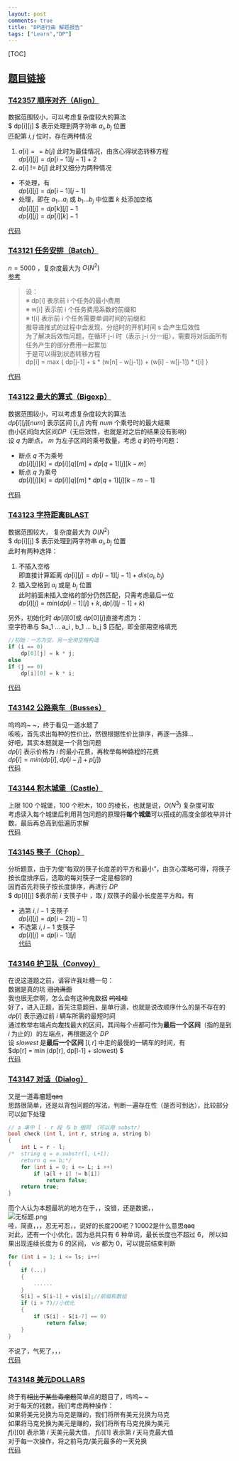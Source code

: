 ```yaml
---
layout: post
comments: true
title: "DP进行曲 解题报告"
tags: ["Learn","DP"]
---
```



[TOC]


## [题目链接](https://www.luogu.org/contestnew/show/10127)  

### [T42357 顺序对齐（Align）](https://www.luogu.org/problemnew/show/T42357)  
数据范围较小，可以考虑复杂度较大的算法  
$ dp[i][j] $ 表示处理到两字符串  $a_i, b_j$ 位置  
匹配第 $i, j$ 位时，存在两种情况  
1. $a[i] == b[j]$ 此时为最佳情况，由贪心得状态转移方程  
$dp[i][j] = dp[i-1][j-1] + 2$  
2. $a[i]$  $!=$ $b[j]$ 此时又细分为两种情况   
* 不处理，有  
$dp[i][j] = dp[i-1][j-1]$  
* 处理，即在 $a_1... a_i$ 或 $b_1 ... b_j$ 中位置 $k$ 处添加空格  
$dp[i][j] = dp[k][j] - 1$  
$dp[i][j] = dp[i][k] - 1$  

[代码](https://paste.ubuntu.com/p/xxPKGmdJNb/)  

### [T43121 任务安排（Batch）](https://www.luogu.org/problemnew/show/T43121)  
$n = 5000$ ，复杂度最大为  $O (N^2)$   
[参考](https://www.cnblogs.com/keshuqi/p/6068730.html)  
>设：  
>※ dp[i] 表示前 i 个任务的最小费用  
>※ w[i] 表示前 i 个任务费用系数的前缀和  
>※ t[i] 表示前 i 个任务需要单调时间的前缀和  
>推导递推式的过程中会发现，分组时的开机时间 s 会产生后效性  
>为了解决后效性问题，在循环 j-i 时（表示 j-i 分一组），需要将对后面所有任务产生的部分费用一起累加  
>于是可以得到状态转移方程  
>dp[i] = max { dp[j-1] + s * (w[n] - w[j-1]) + (w[i] - w[j-1]) * t[i] }  

[代码](https://paste.ubuntu.com/p/Ny3Xfy49DN/)  

### [T43122 最大的算式（Bigexp）](https://www.luogu.org/problemnew/show/T43122#sub)  
数据范围较小，可以考虑复杂度较大的算法  
$dp[i][j][num]$ 表示区间 $[i, j]$ 内有 $num$ 个乘号时的最大结果  
由小区间向大区间$DP$（无后效性，也就是对之后的结果没有影响）  
设 $q$ 为断点， $m$ 为左子区间的乘号数量，考虑 $q$ 的符号问题：  
* 断点 $q$ 不为乘号  
$dp[i][j][k] = dp[i][q][m] + dp[q+1][j][k-m]$  
* 断点 $q$ 为乘号  
$dp[i][j][k] = dp[i][q][m] * dp[q+1][j][k-m-1]$  

[代码](https://paste.ubuntu.com/p/ycbqYRwstj/)  

### [T43123 字符距离BLAST](https://www.luogu.org/problemnew/show/T43123)  
数据范围较大， 复杂度最大为  $O (N^2)$   
$ dp[i][j] $ 表示处理到两字符串  $a_i, b_j$ 位置  
此时有两种选择：  
1. 不插入空格  
即直接计算距离 $dp[i][j] = dp[i-1][j-1] + dis(a_i, b_j)$  
2. 插入空格到 $a_i$ 或是 $b_j$ 位置  
此时前面未插入空格的部分仍然匹配，只需考虑最后一位    
$dp[i][j] = min (dp[i-1][j] + k, dp[i][j-1] + k)$  

另外，初始化时 $dp[i][0]$或 $dp[0][j]$直接考虑为：  
空字符串与 $a_1 ... a_i , b_1 ... b_j $ 匹配，即全部用空格填充  
```cpp
//初始：一方为空，另一全用空格构造 
if (i == 0)
	dp[0][j] = k * j;
else
if (j == 0)
	dp[i][0] = k * i;
```
[代码](https://paste.ubuntu.com/p/vPRD4VcQrK/)  

### [T43142 公路乘车（Busses）](https://www.luogu.org/problemnew/show/T43142)   
呜呜呜~ ~，终于看见一道水题了  
咳咳，首先求出每种的性价比，然很根据性价比排序，再逐一选择...  
好吧，其实本题就是一个背包问题  
$dp[i]$ 表示价格为 $i$ 的最小花费，再枚举每种路程的花费  
$dp[i] = min (dp[i], dp[i-j] + p[j])$  
[代码](https://paste.ubuntu.com/p/BsfHGj2f29/)  

### [T43144 积木城堡（Castle）](https://www.luogu.org/problemnew/show/T43144)  
上限 $100$ 个城堡，$100$ 个积木，$100$ 的棱长，也就是说，$O (N^3)$ 复杂度可取  
考虑读入每个城堡后利用背包问题的原理将**每个城堡**可以搭成的高度全部枚举并计数，最后再总高到低遍历求解   
[代码](https://paste.ubuntu.com/p/rcBQj8Gbjh/)  

### [T43145 筷子（Chop）](https://www.luogu.org/problemnew/show/T43145)  
分析题意，由于为使“每双的筷子长度差的平方和最小”，由贪心策略可得，将筷子按长度排序后，选取的每对筷子一定是相邻的  
因而首先将筷子按长度排序，再进行 $DP$    
$ dp[i][j] $表示前 $i$ 支筷子中 ，取 $j$ 双筷子的最小长度差平方和，有   
* 选第 $i, i-1$ 支筷子   
$dp[i][j] = dp[i-2][j-1]$  
* 不选第 $i, i-1$ 支筷子  
$dp[i][j] = dp[i-1][j]$  
[代码](https://paste.ubuntu.com/p/T6TDy3Hc6N/)  

### [T43146 护卫队（Convoy）](https://www.luogu.org/problemnew/show/T43146)  
在说这道题之前，请容许我吐槽一句：  
数据是真的坑 ~~泪流满面~~  
我也很无奈啊，怎么会有这种鬼数据 ~~呜哇哇~~  
好了，进入正题，首先注意题目，是单行道，也就是说改顺序什么的是不存在的  
$dp[i]$ 表示通过前  $i$ 辆车所需的最短时间   
通过枚举右端点向**左**找最大的区间，其间每个点都可作为**最后一个区间**（指的是到 $i$ 为止的）的左端点，再根据这个 $DP$   
设 $slowest$ 是**最后一个区间** $[l, r]$ 中走的最慢的一辆车的时间，有   
$dp[r] = min (dp[r], dp[l-1] + slowest) $  
[代码](https://paste.ubuntu.com/p/CdsrzKgrDB/)  

### [T43147 对话（Dialog）](https://www.luogu.org/problemnew/show/T43147)  
又是一道毒瘤题~~qaq~~  
思路很简单，还是以背包问题的写法，判断一遍存在性（是否可到达），比较部分可以如下处理  
```cpp
// a 串中 l - r 段 与 b 相同 （可以用 substr） 
bool check (int l, int r, string a, string b)
{
	int L = r - l;
/*	string q = a.substr(l, L+1); 
	return q == b;*/
	for (int i = 0; i <= L; i ++)
		if (a[l + i] != b[i])
			return false;
	return true;
}
```
而个人认为本题最坑的地方在于，，没错，还是数据，，  
![无标题.png](https://i.loli.net/2018/08/25/5b811f75d188d.png)  
哇，简直，，，忍无可忍，，说好的长度$200$呢？$10002$是什么意思~~qaq~~  
对此，还有一个小优化，因为总共只有 $6$ 种单词，最长长度也不超过 $6$， 所以如果出现连续长度为 $6$ 的区间， $vis​$ 都为 $0$，可以提前结束判断  
```cpp
for (int i = 1; i <= ls; i++)
{
	if (...)
	{
		......
	}
	S[i] = S[i-1] + vis[i];//前缀和数组 
	if (i > 7)//小优化 
	{
		if (S[i] - S[i-7] == 0)
			return false;
	}
}
```
不说了，气死了，，，  
[代码](https://paste.ubuntu.com/p/rSbktqCTBF/)  

### [T43148 美元DOLLARS](https://www.luogu.org/problemnew/show/T43148)  
终于有~~相比于某些毒瘤题~~简单点的题目了，呜呜~ ~  
对于每天的钱数，我们考虑两种操作：  
如果将美元兑换为马克是赚的，我们将所有美元兑换为马克  
如果将马克兑换为美元是赚的，我们将所有马克兑换为美元  
$f[i][0]$ 表示第 $i$ 天美元最大值，  $f[i][1]$ 表示第 $i$ 天马克最大值   
对于每一次操作，将之前马克/美元最多的一天兑换  
[代码](https://paste.ubuntu.com/p/szRfjK5GJ4/)  

### []()
